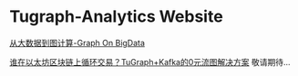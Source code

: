 # Tugraph-Analytics Website

[从大数据到图计算-Graph On BigData](./README.md)

[谁在以太坊区块链上循环交易？TuGraph+Kafka的0元流图解决方案]()  敬请期待...
